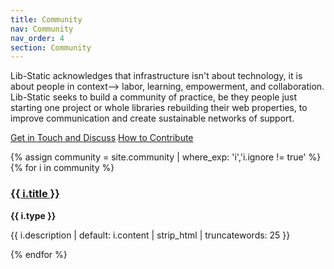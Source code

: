 ```yaml
---
title: Community
nav: Community
nav_order: 4
section: Community
---
```


Lib-Static acknowledges that infrastructure isn't about technology, it is about people in context--> labor, learning, empowerment, and collaboration.
Lib-Static seeks to build a community of practice, be they people just starting one project or whole libraries rebuilding their web properties, to improve communication and create sustainable networks of support.

<a href="/community/contact/" class="btn btn-lg btn-success m-2">Get in Touch and Discuss</a>
<a href="/community/contribute/" class="btn btn-lg btn-primary m-2">How to Contribute</a>

<div class="row row-cols-1 row-cols-md-2 ">
    {% assign community = site.community | where_exp: 'i','i.ignore != true' %}
    {% for i in community %}
    <div class="col">
        <div class="card mb-3 border-{% cycle 'primary', 'success', 'danger', 'warning', 'info', 'dark' %}">
            <div class="card-body">
                <h3 class="card-title"><a href="{{ i.url | relative_url }}">{{ i.title }}</a></h3>
                <p class="card-text"><strong class="listType">{{ i.type }}</strong></p>
                <p class="card-text">{{ i.description | default: i.content | strip_html | truncatewords: 25 }}</p>
            </div>
        </div>
    </div>
    {% endfor %}
</div>
